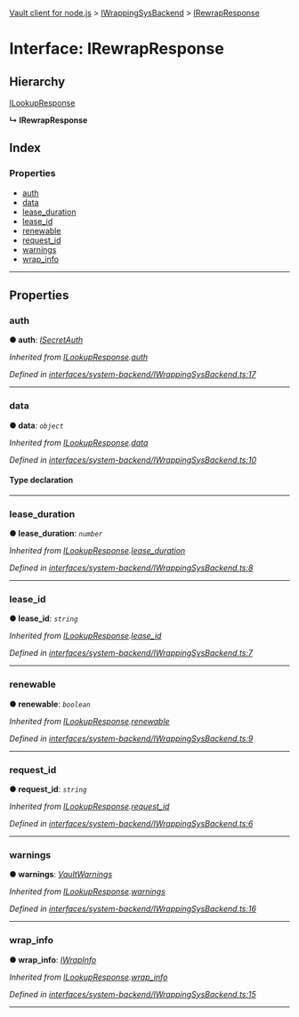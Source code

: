 [Vault client for node.js](../README.md) > [IWrappingSysBackend](../modules/iwrappingsysbackend.md) > [IRewrapResponse](../interfaces/iwrappingsysbackend.irewrapresponse.md)

# Interface: IRewrapResponse

## Hierarchy

 [ILookupResponse](iwrappingsysbackend.ilookupresponse.md)

**↳ IRewrapResponse**

## Index

### Properties

* [auth](iwrappingsysbackend.irewrapresponse.md#auth)
* [data](iwrappingsysbackend.irewrapresponse.md#data)
* [lease_duration](iwrappingsysbackend.irewrapresponse.md#lease_duration)
* [lease_id](iwrappingsysbackend.irewrapresponse.md#lease_id)
* [renewable](iwrappingsysbackend.irewrapresponse.md#renewable)
* [request_id](iwrappingsysbackend.irewrapresponse.md#request_id)
* [warnings](iwrappingsysbackend.irewrapresponse.md#warnings)
* [wrap_info](iwrappingsysbackend.irewrapresponse.md#wrap_info)

---

## Properties

<a id="auth"></a>

###  auth

**● auth**: *[ISecretAuth](isecretauth.md)*

*Inherited from [ILookupResponse](iwrappingsysbackend.ilookupresponse.md).[auth](iwrappingsysbackend.ilookupresponse.md#auth)*

*Defined in [interfaces/system-backend/IWrappingSysBackend.ts:17](https://github.com/theogravity/vault-tacular/blob/cbfbab1/src/interfaces/system-backend/IWrappingSysBackend.ts#L17)*

___
<a id="data"></a>

###  data

**● data**: *`object`*

*Inherited from [ILookupResponse](iwrappingsysbackend.ilookupresponse.md).[data](iwrappingsysbackend.ilookupresponse.md#data)*

*Defined in [interfaces/system-backend/IWrappingSysBackend.ts:10](https://github.com/theogravity/vault-tacular/blob/cbfbab1/src/interfaces/system-backend/IWrappingSysBackend.ts#L10)*

#### Type declaration

___
<a id="lease_duration"></a>

###  lease_duration

**● lease_duration**: *`number`*

*Inherited from [ILookupResponse](iwrappingsysbackend.ilookupresponse.md).[lease_duration](iwrappingsysbackend.ilookupresponse.md#lease_duration)*

*Defined in [interfaces/system-backend/IWrappingSysBackend.ts:8](https://github.com/theogravity/vault-tacular/blob/cbfbab1/src/interfaces/system-backend/IWrappingSysBackend.ts#L8)*

___
<a id="lease_id"></a>

###  lease_id

**● lease_id**: *`string`*

*Inherited from [ILookupResponse](iwrappingsysbackend.ilookupresponse.md).[lease_id](iwrappingsysbackend.ilookupresponse.md#lease_id)*

*Defined in [interfaces/system-backend/IWrappingSysBackend.ts:7](https://github.com/theogravity/vault-tacular/blob/cbfbab1/src/interfaces/system-backend/IWrappingSysBackend.ts#L7)*

___
<a id="renewable"></a>

###  renewable

**● renewable**: *`boolean`*

*Inherited from [ILookupResponse](iwrappingsysbackend.ilookupresponse.md).[renewable](iwrappingsysbackend.ilookupresponse.md#renewable)*

*Defined in [interfaces/system-backend/IWrappingSysBackend.ts:9](https://github.com/theogravity/vault-tacular/blob/cbfbab1/src/interfaces/system-backend/IWrappingSysBackend.ts#L9)*

___
<a id="request_id"></a>

###  request_id

**● request_id**: *`string`*

*Inherited from [ILookupResponse](iwrappingsysbackend.ilookupresponse.md).[request_id](iwrappingsysbackend.ilookupresponse.md#request_id)*

*Defined in [interfaces/system-backend/IWrappingSysBackend.ts:6](https://github.com/theogravity/vault-tacular/blob/cbfbab1/src/interfaces/system-backend/IWrappingSysBackend.ts#L6)*

___
<a id="warnings"></a>

###  warnings

**● warnings**: *[VaultWarnings](../#vaultwarnings)*

*Inherited from [ILookupResponse](iwrappingsysbackend.ilookupresponse.md).[warnings](iwrappingsysbackend.ilookupresponse.md#warnings)*

*Defined in [interfaces/system-backend/IWrappingSysBackend.ts:16](https://github.com/theogravity/vault-tacular/blob/cbfbab1/src/interfaces/system-backend/IWrappingSysBackend.ts#L16)*

___
<a id="wrap_info"></a>

###  wrap_info

**● wrap_info**: *[IWrapInfo](iwrapinfo.md)*

*Inherited from [ILookupResponse](iwrappingsysbackend.ilookupresponse.md).[wrap_info](iwrappingsysbackend.ilookupresponse.md#wrap_info)*

*Defined in [interfaces/system-backend/IWrappingSysBackend.ts:15](https://github.com/theogravity/vault-tacular/blob/cbfbab1/src/interfaces/system-backend/IWrappingSysBackend.ts#L15)*

___

